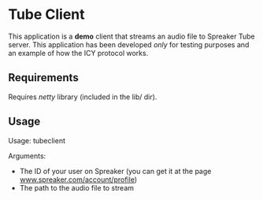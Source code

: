 # Tube Client

This application is a **demo** client that streams an audio file to Spreaker
Tube server. This application has been developed *only* for testing purposes
and an example of how the ICY protocol works.


## Requirements

Requires *netty* library (included in the lib/ dir).


## Usage

Usage: tubeclient <user id> <file>

Arguments:
 * <user id> The ID of your user on Spreaker (you can get it at the page www.spreaker.com/account/profile)
 * <file>    The path to the audio file to stream
